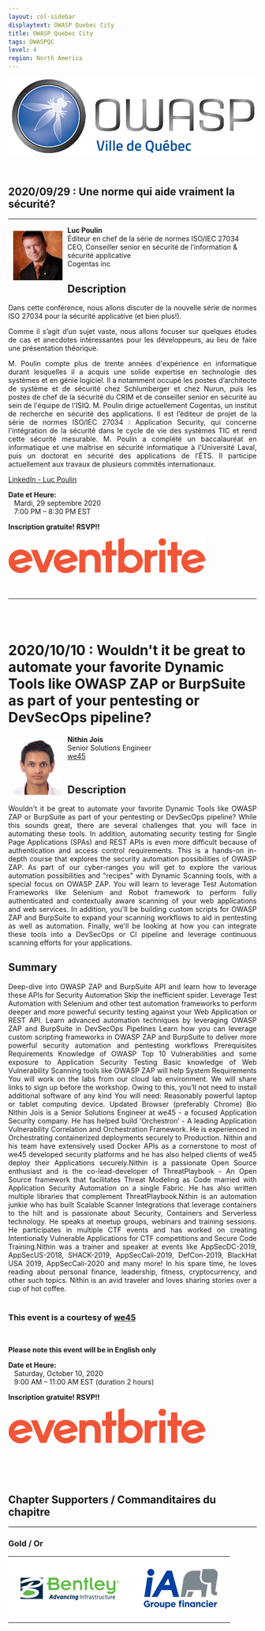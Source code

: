 ```yaml
---
layout: col-sidebar
displaytext: OWASP Quebec City
title: OWASP Quebec City
tags: OWASPQC
level: 4
region: North America
---
```


![Quebec City Chapter Logo](assets/images/ville_quebec_981x303.png)

<br>

## **2020/09/29 : Une norme qui aide vraiment la sécurité?**

---
<img align="left" style="padding: 10px; bottom-padding: 10px" width="100px" src="assets/images/LucPoulin.jpeg" />

**Luc Poulin**
<br>Éditeur en chef de la série de normes ISO/IEC 27034
<br>CEO, Conseiller senior en sécurité de l’information & sécurité applicative
<br>Cogentas inc<br>

## Description

<div style="text-align: justify">Dans cette conférence, nous allons discuter de la nouvelle série de normes ISO 27034 pour la sécurité applicative (et bien plus!).

Comme il s’agit d’un sujet vaste, nous allons focuser sur quelques études de cas et anecdotes intéressantes pour les développeurs, au lieu de faire une présentation théorique.

M. Poulin compte plus de trente années d'expérience en informatique durant lesquelles il a acquis une solide expertise en technologie des systèmes et en génie logiciel. Il a notamment occupé les postes d’architecte de système et de sécurité chez Schlumberger et chez Nurun, puis les postes de chef de la sécurité du CRIM et de conseiller senior en sécurité au sein de l'équipe de l'ISIQ. M. Poulin dirige actuellement Cogentas, un institut de recherche en sécurité des applications. Il est l’éditeur de projet de la série de normes ISO/IEC 27034 : Application Security, qui concerne l'intégration de la sécurité dans le cycle de vie des systèmes TIC et rend cette sécurité mesurable. M. Poulin a complété un baccalauréat en informatique et une maîtrise en sécurité informatique à l'Université Laval, puis un doctorat en sécurité des applications de l’ÉTS. Il participe actuellement aux travaux de plusieurs commités internationaux.</div>

[LinkedIn - Luc Poulin](https://www.linkedin.com/in/lucpoulin/)

**Date et Heure:**
<br>&nbsp;&nbsp;&nbsp;Mardi, 29 septembre 2020
<br>&nbsp;&nbsp;&nbsp;7:00 PM – 8:30 PM EST

**Inscription gratuite! RSVP!!**

<a href="https://www.eventbrite.ca/e/billets-la-norme-iso-27034-peut-elle-devenir-le-tdd-des-certifications-de-securite-121116904923"><img src="./assets/images/Eventbrite_Logo.svg"></a>
<br>
<br>
<br>

---

<br><br>

# **2020/10/10 : Wouldn't it be great to automate your favorite Dynamic Tools like OWASP ZAP or BurpSuite as part of your pentesting or DevSecOps pipeline?**


<img align="left" style="padding: 10px; bottom-padding: 10px" width="100px" src="assets/images/Nithin Jois.jpeg" />

**Nithin Jois**
<br>Senior Solutions Engineer
<br>[we45](https://www.we45.com/)
<br><br>

## Description

<div style="text-align: justify">Wouldn't it be great to automate your favorite Dynamic Tools like OWASP ZAP or BurpSuite as part of your pentesting or DevSecOps pipeline? While this sounds great, there are several challenges that you will face in automating these tools. In addition, automating security testing for Single Page Applications (SPAs) and REST APIs is even more difficult because of authentication and access control requirements. This is a hands-on in-depth course that explores the security automation possibilities of OWASP ZAP. As part of our cyber-ranges you will get to explore the various automation possibilities and "recipes" with Dynamic Scanning tools, with a special focus on OWASP ZAP. You will learn to leverage Test Automation Frameworks like Selenium and Robot framework to perform fully authenticated and contextually aware scanning of your web applications and web services. In addition, you'll be building custom scripts for OWASP ZAP and BurpSuite to expand your scanning workflows to aid in pentesting as well as automation. Finally, we'll be looking at how you can integrate these tools into a DevSecOps or CI pipeline and leverage continuous scanning efforts for your applications.</div>

## Summary

<div style="text-align: justify">Deep-dive into OWASP ZAP and BurpSuite API and learn how to leverage these APIs for Security Automation
Skip the inefficient spider. Leverage Test Automation with Selenium and other test automation frameworks to perform deeper and more powerful security testing against your Web Application or REST API.
Learn advanced automation techniques by leveraging OWASP ZAP and BurpSuite in DevSecOps Pipelines
Learn how you can leverage custom scripting frameworks in OWASP ZAP and BurpSuite to deliver more powerful security automation and pentesting workflows
Prerequisites
Requirements
Knowledge of OWASP Top 10 Vulnerabilities and some exposure to Application Security Testing
Basic knowledge of Web Vulnerability Scanning tools like OWASP ZAP will help
System Requirements
You will work on the labs from our cloud lab environment. We will share links to sign up before the workshop. Owing to this, you’ll not need to install additional software of any kind
You will need: Reasonably powerful laptop or tablet computing device. Updated Browser (preferably Chrome)
Bio
Nithin Jois is a Senior Solutions Engineer at we45 - a focused Application Security company. He has helped build ‘Orchestron’ - A leading Application Vulnerability Correlation and Orchestration Framework. He is experienced in Orchestrating containerized deployments securely to Production. Nithin and his team have extensively used Docker APIs as a cornerstone to most of we45 developed security platforms and he has also helped clients of we45 deploy their Applications securely.Nithin is a passionate Open Source enthusiast and is the co-lead-developer of ThreatPlaybook - An Open Source framework that facilitates Threat Modeling as Code married with Application Security Automation on a single Fabric. He has also written multiple libraries that complement ThreatPlaybook.Nithin is an automation junkie who has built Scalable Scanner Integrations that leverage containers to the hilt and is passionate about Security, Containers and Serverless technology. He speaks at meetup groups, webinars and training sessions. He participates in multiple CTF events and has worked on creating Intentionally Vulnerable Applications for CTF competitions and Secure Code Training.Nithin was a trainer and speaker at events like AppSecDC-2019, AppSecUS-2018, SHACK-2019, AppSecCali-2019, DefCon-2019, BlackHat USA 2019, AppSecCali-2020 and many more! In his spare time, he loves reading about personal finance, leadership, fitness, cryptocurrency, and other such topics. Nithin is an avid traveler and loves sharing stories over a cup of hot coffee.</div>

<br>

### **This event is a courtesy of [we45](https://www.we45.com/)**

<br>

**Please note this event will be in English only**

**Date et Heure:**
<br>&nbsp;&nbsp;&nbsp;Saturday, October 10, 2020
<br>&nbsp;&nbsp;&nbsp;9:00 AM – 11:00 AM EST (duration 2 hours)

**Inscription gratuite! RSVP!!**

<a href="https://www.eventbrite.ca/e/billets-devsecops-workshop-dast-automation-edition-by-we45-121968010603"><img src="./assets/images/Eventbrite_Logo.svg"></a>
<br>
<br>
<br>
<br>
<br>

## **Chapter Supporters / Commanditaires du chapitre**

---

### Gold / Or

<style type="text/css">
    table.sponsors-table {
        border-collapse: collapse;
        border: none;
    }

    table.sponsors-table td, table.sponsors-table tr {
        padding: 25px;
        border: 15px;
        background-color: #ffffff;
    }
</style>

<table class="sponsors-table">
    <tr>
        <td> <a href="https://www.bentley.com/"> <img src="assets/images/Bentley_Logo_RGB_200px.png"  alt="BENTLEY" title="BENTLEY"/> </a> </td>
        <td> <a href="https://ia.ca/"> <img src="assets/images/IAGF_150x80.jpg"  alt="iA" title="iA"/> </a> </td>
    </tr>
</table>
<br>

